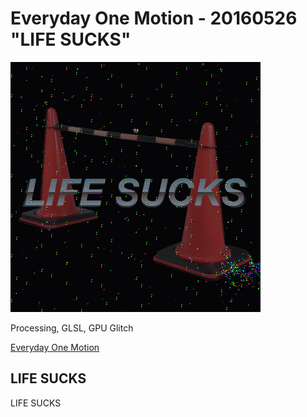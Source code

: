 # Everyday One Motion - 20160526 "LIFE SUCKS"  

![](20160526.gif)  

Processing, GLSL, GPU Glitch  

[Everyday One Motion](http://motions.work/motion/241)  

## LIFE SUCKS

LIFE SUCKS
